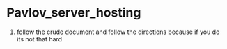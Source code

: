 # Pavlov_server_hosting


1. follow the crude document and follow the directions because if you do its not that hard
